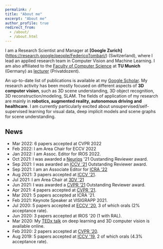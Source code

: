 ```yaml
---
permalink: /
title: "About me"
excerpt: "About me"
author_profile: true
redirect_from: 
  - /about/
  - /about.html
---
```


I am a Research Scientist and Manager at **[Google Zurich]**(https://research.google/people/FedericoTombari/) (Switzerland), where I lead an applied research team in Computer Vision and Machine Learning. I am also affiliated to the [Faculty of Computer Science](https://www.in.tum.de/startseite/) at **TU Munich** (Germany) as [lecturer](https://www.in.tum.de/campar/members/senior-research-scientists/federico-tombari/) (Privatdozent). 

An up-to-date list of publications is available at my [Google Scholar](https://scholar.google.de/citations?user=TFsE4BIAAAAJ&hl=en). My research activity has been mostly focused on different aspects of **3D computer vision**, such as 3D scene understanding, 3D object recognition, 3D reconstruction/modeling, SLAM. The fields of application of my research are mainly in **robotics, augmented reality, autonomous driving and healthcare**. I am currently particularly excited about unsupervised/self-supervised learning for visual data, deep implicit models and scene graphs for scene understanding. 


## News

* Mar 2022: 6 papers accepted at CVPR 2022
* Feb 2022: I am Area Chair for ECCV 2022
* Jan 2022: I am Assoc. Editor for IROS 2022. 
* Oct 2021: I was awarded a [Neurips](https://nips.cc/Conferences/2021/) '21 Oustanding Reviewer award.
* Sep 2021: I was awarded an [ICCV '21](http://iccv2021.thecvf.com/) Outstanding Reviewer award.
* Sep 2021: I am an Associate Editor for [ICRA '22](https://www.icra2022.org/)
* Aug 2021: 3 papers accepted at [ICCV '21](http://iccv2021.thecvf.com/).
* Jul 2021: I am Area Chair at [3DV '21](https://3dv2021.surrey.ac.uk/)
* Jun 2021: I was awarded a [CVPR '21](https://cvpr2021.thecvf.com/) Outstanding Reviewer award.
* Apr 2021: 4 papers accepted at [CVPR '21](https://cvpr2021.thecvf.com/).
* Mar 2021: 5 papers accepted at ICRA '21.
* Feb 2021: Keynote Speaker at VISIGRAPP 2021.
* Jul 2020: 5 papers accepted at [ECCV '20](https://eccv2020.eu/), 3 of which orals (2% acceptance rate).
* Jun 2020: 3 papers accepted at IROS '20 (1 with RAL).
* Mar 2020: My [TEDx talk](https://www.youtube.com/watch?v=MQ0sdYjUpDU) on deep learning and 3D computer vision is available online.
* Feb 2020: 2 papers accepted at [CVPR '20](https://cvpr2020.thecvf.com/).
* Aug 2019: 5 papers accepted at [ICCV '19](https://iccv2019.thecvf.com/), 2 of which orals (4.3% acceptance rate).

